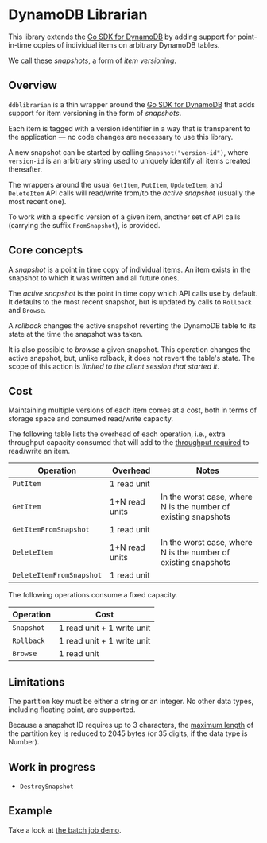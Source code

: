 # DynamoDB Librarian
This library extends the [Go SDK for DynamoDB](https://docs.aws.amazon.com/sdk-for-go/api/service/dynamodb/) by 
adding support for point-in-time copies of individual items on arbitrary 
DynamoDB tables.

We call these *snapshots*, a form of *item versioning*.


## Overview
`ddblibrarian` is a thin wrapper around the
[Go SDK for DynamoDB](https://docs.aws.amazon.com/sdk-for-go/api/service/dynamodb/)
that adds support for item versioning in the form of *snapshots*.

Each item is tagged with a version identifier in a way that is transparent
to the application &mdash; no code changes are necessary to use this library.

A new snapshot can be started by calling `Snapshot("version-id")`, where
`version-id` is an arbitrary string used to uniquely identify all items 
created thereafter.

The wrappers around the usual `GetItem`, `PutItem`, `UpdateItem`, and `DeleteItem` API calls 
will read/write from/to the *active snapshot* (usually the most recent one).

To work with a specific version of a given item, another set of API calls (carrying the suffix `FromSnapshot`), is 
provided. 


## Core concepts
A *snapshot* is a point in time copy of individual items.
An item exists in the snapshot to which it was written and all future ones.

The *active snapshot* is the point in time copy which API calls use by
default. It defaults to the most recent snapshot, but is updated by calls
to `Rollback` and `Browse`.

A *rollback* changes the active snapshot reverting the DynamoDB table 
to its state at the time the snapshot was taken.

It is also possible to *browse* a given snapshot. This operation changes the active snapshot, but, unlike rolback, it 
does not revert the table's state. The scope of this action is *limited to the client 
session that started it*. 


## Cost
Maintaining multiple versions of each item comes at a cost, both in terms
of storage space and consumed read/write capacity.


The following table lists the overhead of each operation, i.e., extra
throughput capacity consumed that will add to the 
[throughput required](http://docs.aws.amazon.com/amazondynamodb/latest/developerguide/HowItWorks.ProvisionedThroughput.html)
 to read/write an item. 

| Operation     | Overhead       | Notes |
| --------------|----------------|-------|
| `PutItem`     | 1 read unit    ||
| `GetItem`     | 1+N read units   | In the worst case, where N is the number of existing snapshots |
| `GetItemFromSnapshot`     | 1 read unit    ||
| `DeleteItem`     | 1+N read units   | In the worst case, where N is the number of existing snapshots |
| `DeleteItemFromSnapshot`     | 1 read unit    ||

The following operations consume a fixed capacity.

| Operation   | Cost       |
| ------------|----------------|
| `Snapshot`  | 1 read unit + 1 write unit  |
| `Rollback`  | 1 read unit + 1 write unit  |
| `Browse`    | 1 read unit  |


## Limitations
The partition key must be either a string or an integer. No other data types, including floating point, are supported.

Because a snapshot ID requires up to 3 characters, the 
[maximum length](http://docs.aws.amazon.com/amazondynamodb/latest/developerguide/Limits.html)
 of the partition key is reduced to 2045 bytes (or 35 digits, 
if the data type is Number).  


## Work in progress
* `DestroySnapshot`


## Example
Take a look at [the batch job demo](https://github.com/marcoalmeida/ddblibrarian/blob/master/example_batchjob_test.go).
